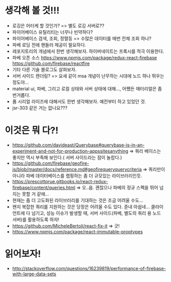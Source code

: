 # 생각해 볼 것!!! 
* 로깅은 어터케 할 것인가? => 별도 로깅 서버로??
* 파이어베이스 유틸리티는 너무나 빈약하다?
* 파이어베이스 검색, 조회, 정렬등 => 수많은 데이터를 매번 전체 조회 하나?
* 파베 로딩 전에 핸들러 제공이 필요하다.
* 레포지토리의 개념에서 한번 생각해보자. 하이버네이트는 프록시를 적극 이용한다. 
* 파베 오픈 소스 https://www.npmjs.com/package/redux-react-firebase https://github.com/firebase/reactfire
* 기타 다른 기술 블로그도 살펴보자.  
* 서버 사이드 렌더링? => 요새 같이 msa 개념이 난무하는 시대에 노드 하나 뛰우는 정도야...
* material ui, 파베, 그리고 로컬 상태와 서버 상태에 대해..., 어쨌든 매터리얼은 좀 번거롭다.
* 폼 시리얼 라이즈에 대해서도 한번 생각해보자. 예전부터 하고 있었던 것.
* jsr-303 같은 거는 없나요???

# 이것은 뭐 다?!
* https://github.com/davideast/Querybase#querybase-is-in-an-experiment-and-not-for-production-appssitesanything
 => 쿼리 베이스는 좋지만 역시 부족해 보인다.( 서버 사이드라는 점이 놀랍다.)
* https://github.com/firebase/geofire-js/blob/master/docs/reference.md#geofirequeryquerycriteria
 => 쿼리만이 아니라 파베 데이터베이스를 랩핑하는 좀 더 규모있는 라이브러리인듯.
* https://prescottprue.gitbooks.io/react-redux-firebase/content/queries.html
 => 오..음. 괜찮으나 파베의 정규 스펙을 뛰어 넘지는 못할 거 같애...
* 현재는 좀 더 고도화된 라이브러리를 기대하는 것은 조금 어려울 수도...
* 왠지 복잡한 쿼리를 지원하는 것은 당장은 어려울 수도 있다. 쥰내 아쉽네... 클라이언트에 다 넘기고,
성능 이슈가 발생할 때, 서버 사이드(파베, 별도의 쿼리 용 노드 서버)를 활용하도록 하자!
* https://github.com/MicheleBertoli/react-fix-it
 => 긋!
* https://www.npmjs.com/package/react-immutable-proptypes
 
# 읽어보자!
*  http://stackoverflow.com/questions/16239819/performance-of-firebase-with-large-data-sets
